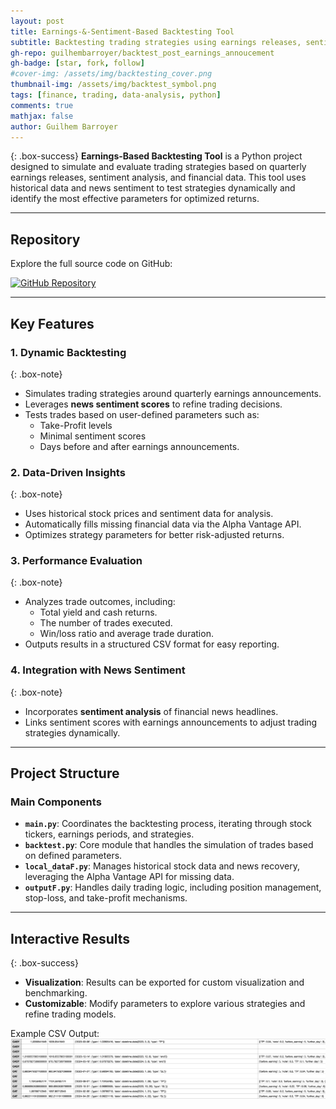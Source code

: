 ```yaml
---
layout: post
title: Earnings-&-Sentiment-Based Backtesting Tool
subtitle: Backtesting trading strategies using earnings releases, sentiment analysis, and news data
gh-repo: guilhembarroyer/backtest_post_earnings_annoucement
gh-badge: [star, fork, follow]
#cover-img: /assets/img/backtesting_cover.png
thumbnail-img: /assets/img/backtest_symbol.png
tags: [finance, trading, data-analysis, python]
comments: true
mathjax: false
author: Guilhem Barroyer
---
```


{: .box-success}
**Earnings-Based Backtesting Tool** is a Python project designed to simulate and evaluate trading strategies based on quarterly earnings releases, sentiment analysis, and financial data. This tool uses historical data and news sentiment to test strategies dynamically and identify the most effective parameters for optimized returns.

---

## **Repository**

Explore the full source code on GitHub:

[![GitHub Repository](https://img.shields.io/badge/GitHub-Earnings_Based_Backtesting-blue?style=flat-square&logo=github)](https://github.com/guilhembarroyer/backtest_post_earnings_annoucement)

---

## **Key Features**

### 1. **Dynamic Backtesting**
{: .box-note}
- Simulates trading strategies around quarterly earnings announcements.
- Leverages **news sentiment scores** to refine trading decisions.
- Tests trades based on user-defined parameters such as:
  - Take-Profit levels
  - Minimal sentiment scores
  - Days before and after earnings announcements.

### 2. **Data-Driven Insights**
{: .box-note}
- Uses historical stock prices and sentiment data for analysis.
- Automatically fills missing financial data via the Alpha Vantage API.
- Optimizes strategy parameters for better risk-adjusted returns.

### 3. **Performance Evaluation**
{: .box-note}
- Analyzes trade outcomes, including:
  - Total yield and cash returns.
  - The number of trades executed.
  - Win/loss ratio and average trade duration.
- Outputs results in a structured CSV format for easy reporting.

### 4. **Integration with News Sentiment**
{: .box-note}
- Incorporates **sentiment analysis** of financial news headlines.
- Links sentiment scores with earnings announcements to adjust trading strategies dynamically.

---

## **Project Structure**

### **Main Components**
- **`main.py`**: Coordinates the backtesting process, iterating through stock tickers, earnings periods, and strategies.
- **`backtest.py`**: Core module that handles the simulation of trades based on defined parameters.
- **`local_dataF.py`**: Manages historical stock data and news recovery, leveraging the Alpha Vantage API for missing data.
- **`outputF.py`**: Handles daily trading logic, including position management, stop-loss, and take-profit mechanisms.

---

## **Interactive Results**

{: .box-success}
- **Visualization**: Results can be exported for custom visualization and benchmarking.
- **Customizable**: Modify parameters to explore various strategies and refine trading models.

Example CSV Output:
![Exemples de résultats cs](/assets/img/ex_results.png)
